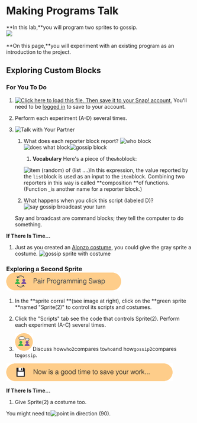 # Making Programs Talk

**In this lab,**you will program two sprites to gossip.  
![](http://bjc.edc.org/bjc-r/img/1-introduction/U1ImageVideoAddendum_img/U1L2-Gossip.gif)

**On this page,**you will experiment with an existing program as an introduction to the project.

## Exploring Custom Blocks

### For You To Do

1. [![](http://bjc.edc.org/bjc-r/img/icons/load-save.png "Click here to load this file. Then save it to your Snap! account.")](http://snap.berkeley.edu/snapsource/snap.html#open:http://bjc.edc.org/bjc-r/prog/1-introduction/U1L2-Gossip.xml) You'll need to be [logged in](http://bjc.edc.org/bjc-r/cur/programming/1-introduction/1-building-an-app/1-creating-a-snap-account.html?topic=nyc_bjc%2F1-intro-loops.topic&course=bjc4nyc.html&novideo&noassignment#login) to save to your account.

2. Perform each experiment \(A-D\) several times.

3. ![](http://bjc.edc.org/bjc-r/img/icons/talk-with-your-partner.png "Talk with Your Partner")

   1. What does each reporter block report? ![](http://bjc.edc.org/bjc-r/img/1-introduction/who.png "who block")![](http://bjc.edc.org/bjc-r/img/1-introduction/does-what.png "does what block")![](http://bjc.edc.org/bjc-r/img/1-introduction/gossip.png "gossip block")  
      1. **Vocabulary** Here's a piece of the`who`block:

      ![](http://bjc.edc.org/bjc-r/img/1-introduction/composition.png "item \(random\) of \(list ....\)")In this expression, the value reported by the `list`block is used as an input to the `item`block. Combining two reporters in this way is called **composition **of functions. \(Function \_is another name for a reporter block.\)

   2. What happens when you click this script \(labeled D\)?![](http://bjc.edc.org/bjc-r/img/1-introduction/say-broadcast.png "say gossip broadcast your turn")

   Say and broadcast are command blocks; they tell the computer to do something.

**If There Is Time...**

1. Just as you created an [Alonzo costume](http://bjc.edc.org/bjc-r/cur/programming/1-introduction/1-building-an-app/2-start-your-first-snap-app.html?topic=nyc_bjc%2F1-intro-loops.topic&course=bjc4nyc.html&novideo&noassignment), you could give the gray sprite a costume. ![](http://bjc.edc.org/bjc-r/img/1-introduction/gossip-costume.jpg "gossip sprite with costume")

### Exploring a Second Sprite ![](/assets/pair_programming.png)

1. In the **sprite corral **\(see image at right\), click on the **green sprite **named "Sprite\(2\)" to control its scripts and costumes.

2. Click the "Scripts" tab see the code that controls Sprite\(2\). Perform each experiment \(A-C\) several times.

3. ![](/assets/twoPeopleThinking.png)Discuss how`who2`compares to`who`and how`gossip2`compares to`gossip`.

![](/assets/save.png)

**If There Is Time...**

1. Give Sprite\(2\) a costume too.

You might need to![](http://bjc.edc.org/bjc-r/img/blocks/point-in-direction-90.png "point in direction \(90\)").

### 



